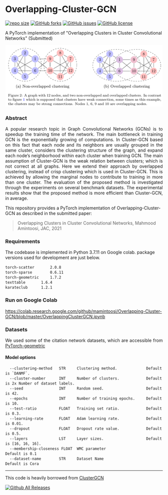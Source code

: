 Overlapping-Cluster-GCN
==========
 [![repo size](https://img.shields.io/github/repo-size/mamintoosi/Overlapping-Cluster-GCN.svg)](https://github.com/mamintoosi/Overlapping-Cluster-GCN/archive/master.zip)
 [![GitHub forks](https://img.shields.io/github/forks/mamintoosi/Overlapping-Cluster-GCN)](https://github.com/mamintoosi/Overlapping-Cluster-GCN/network)
[![GitHub issues](https://img.shields.io/github/issues/mamintoosi/Overlapping-Cluster-GCN)](https://github.com/mamintoosi/Overlapping-Cluster-GCN/issues)
[![GitHub license](https://img.shields.io/github/license/mamintoosi/Overlapping-Cluster-GCN)](https://github.com/mamintoosi/Overlapping-Cluster-GCN/blob/main/LICENSE)
 
 
A PyTorch implementation of "Overlapping Clusters in Cluster Convolutional Networks" (Submitted)
<p align="center">
  <img width="600" src="images/OverlappedClusters.png">
</p>

### Abstract

<p align="justify">
A popular research topic in Graph Convolutional Networks (GCNs) is to speedup
the training time of the network. The main bottleneck in training GCN is the
exponentially growing of computations.  In Cluster-GCN based on this fact that each
node and its neighbors are usually grouped in the same cluster, considers the
clustering structure of the graph, and expand each node’s neighborhood within
each cluster when training GCN. The main assumption of Cluster-GCN is the
weak relation between clusters; which is not correct at all graphs. Here we extend their approach by overlapped clustering, instead of crisp clustering which
is used in Cluster-GCN. This is achieved by allowing the marginal nodes to
contribute to training in more than one cluster. The evaluation of the proposed
method is investigated through the experiments on several benchmark datasets.
The experimental results show that the proposed method is more efficient than
Cluster-GCN, in average.
</p>

This repository provides a PyTorch implementation of Overlapping-Cluster-GCN as described in the submitted paper:

> Overlapping Clusters in Cluster Convolutional Networks,
> Mahmood Amintoosi,
> JAC, 2021

### Requirements
The codebase is implemented in Python 3.7.11 on Google colab. package versions used for development are just below.
```
torch-scatter 		2.0.8
torch-sparse		0.6.11
torch-geometric		1.7.2
texttable		1.6.4
karateclub		1.2.1
```

### Run on Google Colab
https://colab.research.google.com/github/mamintoosi/Overlapping-Cluster-GCN/blob/master/OverlappingClusterGCN.ipynb

### Datasets
<p align="justify">
We used some of the citation network datasets, which are accessible from <a href=https://pytorch-geometric.readthedocs.io/en/latest/modules/datasets.html>
PyTorch-geometric </a>
</p>

#### Model options
```
  --clustering-method   STR     Clustering method.             Default is `DANMF`.
  --cluster-number      INT     Number of clusters.            Default is 2x Number of dataset labels. 
  --seed                INT     Random seed.                   Default is 42.
  --epochs              INT     Number of training epochs.     Default is 10.
  --test-ratio          FLOAT   Training set ratio.            Default is 0.3.
  --learning-rate       FLOAT   Adam learning rate.            Default is 0.01.
  --dropout             FLOAT   Dropout rate value.            Default is 0.5.
  --layers              LST     Layer sizes.                   Default is [16, 16, 16]. 
  --membership-closeness FLOAT  WMC parameter					Default is 0.1
  --dataset-name		STR		Dataset Name					Default is Cora
```
-------------------------------------------------------

This code is heavily borrowed from <a href="https://github.com/benedekrozemberczki/ClusterGCN">ClusterGCN</a>


[![Github All Releases](https://img.shields.io/github/downloads/mamintoosi/Overlapping-Cluster-GCN/total.svg)]()
